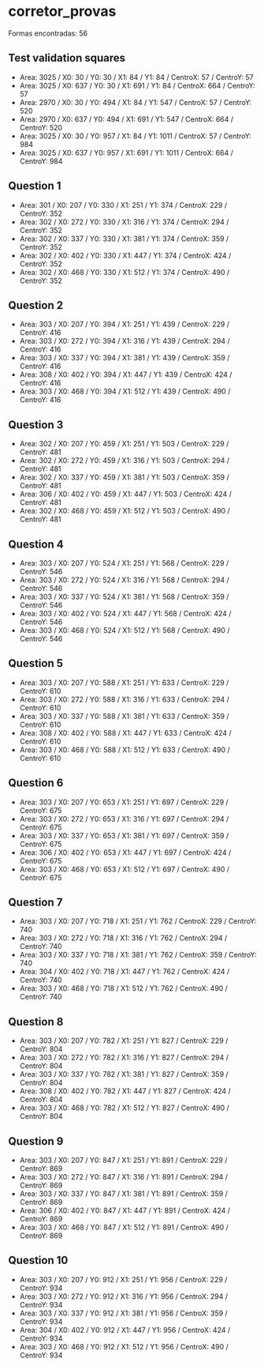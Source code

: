 # corretor_provas

Formas encontradas: 56

## Test validation squares
- Area: 3025 / X0: 30 / Y0: 30 / X1: 84 / Y1: 84 / CentroX: 57 / CentroY: 57
- Area: 3025 / X0: 637 / Y0: 30 / X1: 691 / Y1: 84 / CentroX: 664 / CentroY: 57
- Area: 2970 / X0: 30 / Y0: 494 / X1: 84 / Y1: 547 / CentroX: 57 / CentroY: 520
- Area: 2970 / X0: 637 / Y0: 494 / X1: 691 / Y1: 547 / CentroX: 664 / CentroY: 520
- Area: 3025 / X0: 30 / Y0: 957 / X1: 84 / Y1: 1011 / CentroX: 57 / CentroY: 984
- Area: 3025 / X0: 637 / Y0: 957 / X1: 691 / Y1: 1011 / CentroX: 664 / CentroY: 984

## Question 1
- Area: 301 / X0: 207 / Y0: 330 / X1: 251 / Y1: 374 / CentroX: 229 / CentroY: 352
- Area: 302 / X0: 272 / Y0: 330 / X1: 316 / Y1: 374 / CentroX: 294 / CentroY: 352
- Area: 302 / X0: 337 / Y0: 330 / X1: 381 / Y1: 374 / CentroX: 359 / CentroY: 352
- Area: 302 / X0: 402 / Y0: 330 / X1: 447 / Y1: 374 / CentroX: 424 / CentroY: 352
- Area: 302 / X0: 468 / Y0: 330 / X1: 512 / Y1: 374 / CentroX: 490 / CentroY: 352

## Question 2
- Area: 303 / X0: 207 / Y0: 394 / X1: 251 / Y1: 439 / CentroX: 229 / CentroY: 416
- Area: 303 / X0: 272 / Y0: 394 / X1: 316 / Y1: 439 / CentroX: 294 / CentroY: 416
- Area: 303 / X0: 337 / Y0: 394 / X1: 381 / Y1: 439 / CentroX: 359 / CentroY: 416
- Area: 308 / X0: 402 / Y0: 394 / X1: 447 / Y1: 439 / CentroX: 424 / CentroY: 416
- Area: 303 / X0: 468 / Y0: 394 / X1: 512 / Y1: 439 / CentroX: 490 / CentroY: 416

## Question 3
- Area: 302 / X0: 207 / Y0: 459 / X1: 251 / Y1: 503 / CentroX: 229 / CentroY: 481
- Area: 302 / X0: 272 / Y0: 459 / X1: 316 / Y1: 503 / CentroX: 294 / CentroY: 481
- Area: 302 / X0: 337 / Y0: 459 / X1: 381 / Y1: 503 / CentroX: 359 / CentroY: 481
- Area: 306 / X0: 402 / Y0: 459 / X1: 447 / Y1: 503 / CentroX: 424 / CentroY: 481
- Area: 302 / X0: 468 / Y0: 459 / X1: 512 / Y1: 503 / CentroX: 490 / CentroY: 481

## Question 4
- Area: 303 / X0: 207 / Y0: 524 / X1: 251 / Y1: 568 / CentroX: 229 / CentroY: 546
- Area: 303 / X0: 272 / Y0: 524 / X1: 316 / Y1: 568 / CentroX: 294 / CentroY: 546
- Area: 303 / X0: 337 / Y0: 524 / X1: 381 / Y1: 568 / CentroX: 359 / CentroY: 546
- Area: 303 / X0: 402 / Y0: 524 / X1: 447 / Y1: 568 / CentroX: 424 / CentroY: 546
- Area: 303 / X0: 468 / Y0: 524 / X1: 512 / Y1: 568 / CentroX: 490 / CentroY: 546

## Question 5
- Area: 303 / X0: 207 / Y0: 588 / X1: 251 / Y1: 633 / CentroX: 229 / CentroY: 610
- Area: 303 / X0: 272 / Y0: 588 / X1: 316 / Y1: 633 / CentroX: 294 / CentroY: 610
- Area: 303 / X0: 337 / Y0: 588 / X1: 381 / Y1: 633 / CentroX: 359 / CentroY: 610
- Area: 308 / X0: 402 / Y0: 588 / X1: 447 / Y1: 633 / CentroX: 424 / CentroY: 610
- Area: 303 / X0: 468 / Y0: 588 / X1: 512 / Y1: 633 / CentroX: 490 / CentroY: 610

## Question 6
- Area: 303 / X0: 207 / Y0: 653 / X1: 251 / Y1: 697 / CentroX: 229 / CentroY: 675
- Area: 303 / X0: 272 / Y0: 653 / X1: 316 / Y1: 697 / CentroX: 294 / CentroY: 675
- Area: 303 / X0: 337 / Y0: 653 / X1: 381 / Y1: 697 / CentroX: 359 / CentroY: 675
- Area: 306 / X0: 402 / Y0: 653 / X1: 447 / Y1: 697 / CentroX: 424 / CentroY: 675
- Area: 303 / X0: 468 / Y0: 653 / X1: 512 / Y1: 697 / CentroX: 490 / CentroY: 675

## Question 7
- Area: 303 / X0: 207 / Y0: 718 / X1: 251 / Y1: 762 / CentroX: 229 / CentroY: 740
- Area: 303 / X0: 272 / Y0: 718 / X1: 316 / Y1: 762 / CentroX: 294 / CentroY: 740
- Area: 303 / X0: 337 / Y0: 718 / X1: 381 / Y1: 762 / CentroX: 359 / CentroY: 740
- Area: 304 / X0: 402 / Y0: 718 / X1: 447 / Y1: 762 / CentroX: 424 / CentroY: 740
- Area: 303 / X0: 468 / Y0: 718 / X1: 512 / Y1: 762 / CentroX: 490 / CentroY: 740

## Question 8
- Area: 303 / X0: 207 / Y0: 782 / X1: 251 / Y1: 827 / CentroX: 229 / CentroY: 804
- Area: 303 / X0: 272 / Y0: 782 / X1: 316 / Y1: 827 / CentroX: 294 / CentroY: 804
- Area: 303 / X0: 337 / Y0: 782 / X1: 381 / Y1: 827 / CentroX: 359 / CentroY: 804
- Area: 308 / X0: 402 / Y0: 782 / X1: 447 / Y1: 827 / CentroX: 424 / CentroY: 804
- Area: 303 / X0: 468 / Y0: 782 / X1: 512 / Y1: 827 / CentroX: 490 / CentroY: 804

## Question 9
- Area: 303 / X0: 207 / Y0: 847 / X1: 251 / Y1: 891 / CentroX: 229 / CentroY: 869
- Area: 303 / X0: 272 / Y0: 847 / X1: 316 / Y1: 891 / CentroX: 294 / CentroY: 869
- Area: 303 / X0: 337 / Y0: 847 / X1: 381 / Y1: 891 / CentroX: 359 / CentroY: 869
- Area: 306 / X0: 402 / Y0: 847 / X1: 447 / Y1: 891 / CentroX: 424 / CentroY: 869
- Area: 303 / X0: 468 / Y0: 847 / X1: 512 / Y1: 891 / CentroX: 490 / CentroY: 869

## Question 10
- Area: 303 / X0: 207 / Y0: 912 / X1: 251 / Y1: 956 / CentroX: 229 / CentroY: 934
- Area: 303 / X0: 272 / Y0: 912 / X1: 316 / Y1: 956 / CentroX: 294 / CentroY: 934
- Area: 303 / X0: 337 / Y0: 912 / X1: 381 / Y1: 956 / CentroX: 359 / CentroY: 934
- Area: 304 / X0: 402 / Y0: 912 / X1: 447 / Y1: 956 / CentroX: 424 / CentroY: 934
- Area: 303 / X0: 468 / Y0: 912 / X1: 512 / Y1: 956 / CentroX: 490 / CentroY: 934
